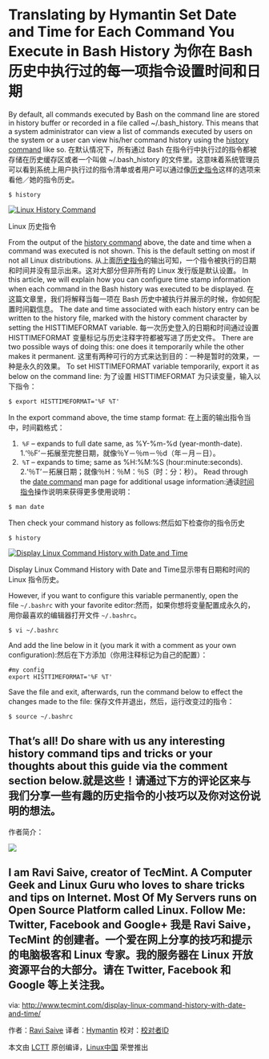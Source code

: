 Translating by Hymantin
Set Date and Time for Each Command You Execute in Bash History
为你在 Bash 历史中执行过的每一项指令设置时间和日期
============================================================

By default, all commands executed by Bash on the command line are stored in history buffer or recorded in a file called ~/.bash_history. This means that a system administrator can view a list of commands executed by users on the system or a user can view his/her command history using the [history command][1] like so.
在默认情况下，所有通过 Bash 在指令行中执行过的指令都被存储在历史缓存区或者一个叫做 ~/.bash_history 的文件里。这意味着系统管理员可以看到系统上用户执行过的指令清单或者用户可以通过像[历史指令][1]这样的选项来看他／她的指令历史。
```
$ history
```
[
 ![Linux History Command](http://www.tecmint.com/wp-content/uploads/2017/01/Linux-History-Command.png) 
][2]

Linux 历史指令

From the output of the [history command][3] above, the date and time when a command was executed is not shown. This is the default setting on most if not all Linux distributions.
从上面[历史指令][3]的输出可知，一个指令被执行的日期和时间并没有显示出来。这对大部分但非所有的 Linux 发行版是默认设置。
In this article, we will explain how you can configure time stamp information when each command in the Bash history was executed to be displayed.
在这篇文章里，我们将解释当每一项在 Bash 历史中被执行并展示的时候，你如何配置时间戳信息。
The date and time associated with each history entry can be written to the history file, marked with the history comment character by setting the HISTTIMEFORMAT variable.
每一次历史登入的日期和时间通过设置 HISTTIMEFORMAT 变量标记与历史注释字符都被写进了历史文件。
There are two possible ways of doing this: one does it temporarily while the other makes it permanent.
这里有两种可行的方式来达到目的：一种是暂时的效果，一种是永久的效果。
To set HISTTIMEFORMAT variable temporarily, export it as below on the command line:
为了设置 HISTTIMEFORMAT 为只读变量，输入以下指令：
```
$ export HISTTIMEFORMAT='%F %T'
```

In the export command above, the time stamp format:
在上面的输出指令当中，时间戳格式：

1.  `%F` – expands to full date same, as %Y-%m-%d (year-month-date).
1.‘％F’－拓展至完整日期，就像％Y－％m－％d（年－月－日）。
2.  `%T` – expands to time; same as %H:%M:%S (hour:minute:seconds).
2.‘％T’－拓展日期；就像％H：％M：％S（时：分：秒）。
Read through the [date command][4] man page for additional usage information:通读[时间指令][4]操作说明来获得更多使用说明：

```
$ man date
```

Then check your command history as follows:然后如下检查你的指令历史
```
$ history 
```
[
 ![Display Linux Command History with Date and Time](http://www.tecmint.com/wp-content/uploads/2017/01/Set-Date-and-Time-on-Linux-Commands-History.png) 
][5]

Display Linux Command History with Date and Time显示带有日期和时间的 Linux 指令历史。

However, if you want to configure this variable permanently, open the file `~/.bashrc` with your favorite editor:然而，如果你想将变量配置成永久的，用你最喜欢的编辑器打开文件 `~/.bashrc`。

```
$ vi ~/.bashrc
```

And add the line below in it (you mark it with a comment as your own configuration):然后在下方添加（你用注释标记为自己的配置）：
```
#my config
export HISTTIMEFORMAT='%F %T'
```

Save the file and exit, afterwards, run the command below to effect the changes made to the file:
保存文件并退出，然后，运行改变过的指令：
```
$ source ~/.bashrc
```

That’s all! Do share with us any interesting history command tips and tricks or your thoughts about this guide via the comment section below.就是这些！请通过下方的评论区来与我们分享一些有趣的历史指令的小技巧以及你对这份说明的想法。
--------------------------------------------------------------------------------

作者简介：

![](http://1.gravatar.com/avatar/7badddbc53297b2e8ed7011cf45df0c0?s=128&d=blank&r=g)

I am Ravi Saive, creator of TecMint. A Computer Geek and Linux Guru who loves to share tricks and tips on Internet. Most Of My Servers runs on Open Source Platform called Linux. Follow Me: Twitter, Facebook and Google+
我是 Ravi Saive，TecMint 的创建者。一个爱在网上分享的技巧和提示的电脑极客和 Linux 专家。我的服务器在 Linux 开放资源平台的大部分。请在 Twitter, Facebook 和 Google 等上关注我。
--------------------------------------------------------------------------------

via: http://www.tecmint.com/display-linux-command-history-with-date-and-time/

作者：[Ravi Saive][a]
译者：[Hymantin](https://github.com/Hymantin)
校对：[校对者ID](https://github.com/校对者ID)

本文由 [LCTT](https://github.com/LCTT/TranslateProject) 原创编译，[Linux中国](https://linux.cn/) 荣誉推出

[a]:http://www.tecmint.com/author/admin/
[1]:http://www.tecmint.com/history-command-examples/
[2]:http://www.tecmint.com/wp-content/uploads/2017/01/Linux-History-Command.png
[3]:http://www.tecmint.com/history-command-examples/
[4]:http://www.tecmint.com/sort-ls-output-by-last-modified-date-and-time/
[5]:http://www.tecmint.com/wp-content/uploads/2017/01/Set-Date-and-Time-on-Linux-Commands-History.png
